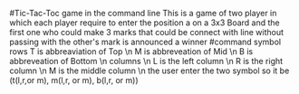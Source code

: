 #Tic-Tac-Toc game in the command line
This is a game of two player in which each player require to enter the position a on a 3x3 Board and the first one who could make 3 marks that could be connect with line
without passing with the other's mark is announced a winner
#command symbol
rows
T is abbreaviation of Top \n
M is abbreveation of Mid \n
B is abbreveation of Bottom \n
columns \n 
L is the left column \n
R is the right column \n 
M is the middle column \n
the user enter the two symbol so it be (t(l,r,or m), m(l,r, or m), b(l,r, or m))

